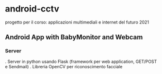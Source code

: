 # android-cctv
progetto per il corso: applicazioni multimediali e internet del futuro 2021
<h2>Android App with BabyMonitor and Webcam</h2>
<h3>Server</h3>
. Server in python usando Flask (framework per web application, GET/POST e Sendmail)
. Libreria OpenCV per riconoscimento facciale
